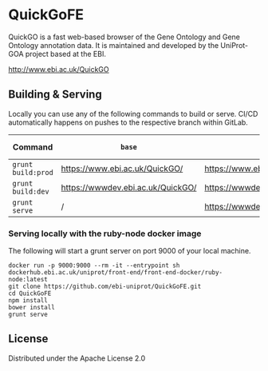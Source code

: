 # QuickGoFE

QuickGO is a fast web-based browser of the Gene Ontology and Gene Ontology annotation data. It is maintained and developed by the UniProt-GOA project based at the EBI.

http://www.ebi.ac.uk/QuickGO

## Building & Serving

Locally you can use any of the following commands to build or serve. CI/CD automatically happens on pushes to the respective branch within GitLab.

| Command            | `base`                            | `apiEndpoint`                             | CI/CD branch |
|--------------------|-----------------------------------|-------------------------------------------|--------------|
| `grunt build:prod` | https://www.ebi.ac.uk/QuickGO/    | https://www.ebi.ac.uk/QuickGO/services    | `main`       |
| `grunt build:dev`  | https://wwwdev.ebi.ac.uk/QuickGO/ | https://wwwdev.ebi.ac.uk/QuickGO/services | `dev`        |
| `grunt serve`      | /                                 | https://wwwdev.ebi.ac.uk/QuickGO/services |              |


### Serving locally with the ruby-node docker image

The following will start a grunt server on port 9000 of your local machine.

```
docker run -p 9000:9000 --rm -it --entrypoint sh dockerhub.ebi.ac.uk/uniprot/front-end/front-end-docker/ruby-node:latest
git clone https://github.com/ebi-uniprot/QuickGoFE.git
cd QuickGoFE
npm install
bower install
grunt serve
```

## License

Distributed under the Apache License 2.0
